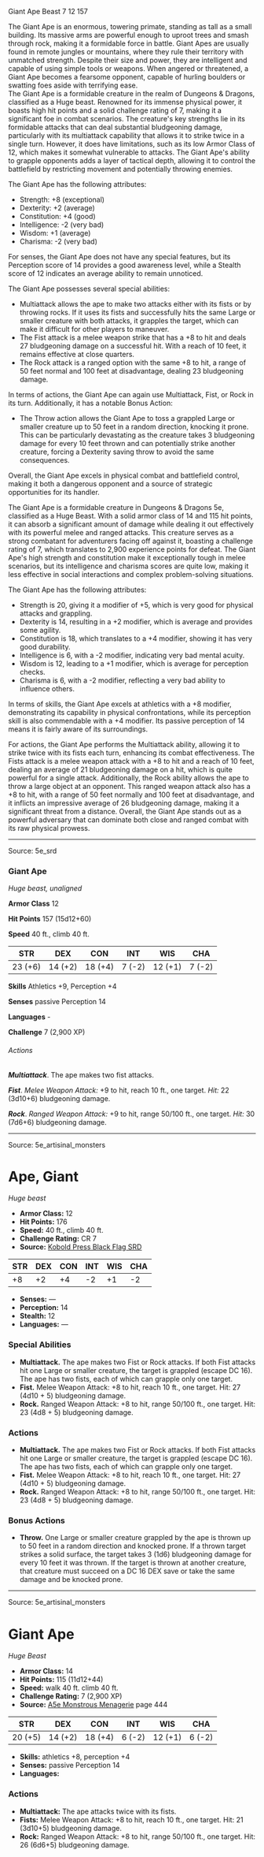 <MonsterName/>Giant Ape</MonsterName>
<CreatureType/>Beast</CreatureType>
<CR/>7</CR>
<AC/>12</AC>
<HP/>157</HP>
<summary>The Giant Ape is an enormous, towering primate, standing as tall as a small building. Its massive arms are powerful enough to uproot trees and smash through rock, making it a formidable force in battle. Giant Apes are usually found in remote jungles or mountains, where they rule their territory with unmatched strength. Despite their size and power, they are intelligent and capable of using simple tools or weapons. When angered or threatened, a Giant Ape becomes a fearsome opponent, capable of hurling boulders or swatting foes aside with terrifying ease.</summary>

<summary>The Giant Ape is a formidable creature in the realm of Dungeons & Dragons, classified as a Huge beast. Renowned for its immense physical power, it boasts high hit points and a solid challenge rating of 7, making it a significant foe in combat scenarios. The creature's key strengths lie in its formidable attacks that can deal substantial bludgeoning damage, particularly with its multiattack capability that allows it to strike twice in a single turn. However, it does have limitations, such as its low Armor Class of 12, which makes it somewhat vulnerable to attacks. The Giant Ape's ability to grapple opponents adds a layer of tactical depth, allowing it to control the battlefield by restricting movement and potentially throwing enemies.</summary>

<detail>

The Giant Ape has the following attributes:
- Strength: +8 (exceptional)
- Dexterity: +2 (average)
- Constitution: +4 (good)
- Intelligence: -2 (very bad)
- Wisdom: +1 (average)
- Charisma: -2 (very bad)

For senses, the Giant Ape does not have any special features, but its Perception score of 14 provides a good awareness level, while a Stealth score of 12 indicates an average ability to remain unnoticed.

The Giant Ape possesses several special abilities:
- Multiattack allows the ape to make two attacks either with its fists or by throwing rocks. If it uses its fists and successfully hits the same Large or smaller creature with both attacks, it grapples the target, which can make it difficult for other players to maneuver.
- The Fist attack is a melee weapon strike that has a +8 to hit and deals 27 bludgeoning damage on a successful hit. With a reach of 10 feet, it remains effective at close quarters.
- The Rock attack is a ranged option with the same +8 to hit, a range of 50 feet normal and 100 feet at disadvantage, dealing 23 bludgeoning damage.

In terms of actions, the Giant Ape can again use Multiattack, Fist, or Rock in its turn. Additionally, it has a notable Bonus Action:
- The Throw action allows the Giant Ape to toss a grappled Large or smaller creature up to 50 feet in a random direction, knocking it prone. This can be particularly devastating as the creature takes 3 bludgeoning damage for every 10 feet thrown and can potentially strike another creature, forcing a Dexterity saving throw to avoid the same consequences.

Overall, the Giant Ape excels in physical combat and battlefield control, making it both a dangerous opponent and a source of strategic opportunities for its handler.

The Giant Ape is a formidable creature in Dungeons & Dragons 5e, classified as a Huge Beast. With a solid armor class of 14 and 115 hit points, it can absorb a significant amount of damage while dealing it out effectively with its powerful melee and ranged attacks. This creature serves as a strong combatant for adventurers facing off against it, boasting a challenge rating of 7, which translates to 2,900 experience points for defeat. The Giant Ape's high strength and constitution make it exceptionally tough in melee scenarios, but its intelligence and charisma scores are quite low, making it less effective in social interactions and complex problem-solving situations.

The Giant Ape has the following attributes: 
- Strength is 20, giving it a modifier of +5, which is very good for physical attacks and grappling.
- Dexterity is 14, resulting in a +2 modifier, which is average and provides some agility.
- Constitution is 18, which translates to a +4 modifier, showing it has very good durability.
- Intelligence is 6, with a -2 modifier, indicating very bad mental acuity.
- Wisdom is 12, leading to a +1 modifier, which is average for perception checks.
- Charisma is 6, with a -2 modifier, reflecting a very bad ability to influence others.

In terms of skills, the Giant Ape excels at athletics with a +8 modifier, demonstrating its capability in physical confrontations, while its perception skill is also commendable with a +4 modifier. Its passive perception of 14 means it is fairly aware of its surroundings.

For actions, the Giant Ape performs the Multiattack ability, allowing it to strike twice with its fists each turn, enhancing its combat effectiveness. The Fists attack is a melee weapon attack with a +8 to hit and a reach of 10 feet, dealing an average of 21 bludgeoning damage on a hit, which is quite powerful for a single attack. Additionally, the Rock ability allows the ape to throw a large object at an opponent. This ranged weapon attack also has a +8 to hit, with a range of 50 feet normally and 100 feet at disadvantage, and it inflicts an impressive average of 26 bludgeoning damage, making it a significant threat from a distance. Overall, the Giant Ape stands out as a powerful adversary that can dominate both close and ranged combat with its raw physical prowess.</detail>



---

Source: 5e_srd

### Giant Ape

*Huge beast, unaligned*

**Armor Class** 12

**Hit Points** 157 (15d12+60)

**Speed** 40 ft., climb 40 ft.

| STR     | DEX     | CON     | INT    | WIS     | CHA    |
|---------|---------|---------|--------|---------|--------|
| 23 (+6) | 14 (+2) | 18 (+4) | 7 (-2) | 12 (+1) | 7 (-2) |

**Skills** Athletics +9, Perception +4

**Senses** passive Perception 14

**Languages** -

**Challenge** 7 (2,900 XP)

###### Actions

***Multiattack***. The ape makes two fist attacks.

***Fist***. *Melee Weapon Attack:* +9 to hit, reach 10 ft., one target. *Hit:* 22 (3d10+6) bludgeoning damage.

***Rock***. *Ranged Weapon Attack:* +9 to hit, range 50/100 ft., one target. *Hit:* 30 (7d6+6) bludgeoning damage.



---

Source: 5e_artisinal_monsters

# Ape, Giant

*Huge beast*

- **Armor Class:** 12
- **Hit Points:** 176
- **Speed:** 40 ft., climb 40 ft.
- **Challenge Rating:** CR 7
- **Source:** [Kobold Press Black Flag SRD](https://koboldpress.com/black-flag-roleplaying/)

| STR | DEX | CON | INT | WIS | CHA |
| --- | --- | --- | --- | --- | --- |
| +8 | +2 | +4 | -2 | +1 | -2 |

- **Senses:** —
- **Perception:** 14
- **Stealth:** 12
- **Languages:** —

### Special Abilities

- **Multiattack.** The ape makes two Fist or Rock attacks. If both Fist attacks hit one Large or smaller creature, the target is grappled (escape DC 16). The ape has two fists, each of which can grapple only one target.
- **Fist.** Melee Weapon Attack: +8 to hit, reach 10 ft., one target. Hit: 27 (4d10 + 5) bludgeoning damage.
- **Rock.** Ranged Weapon Attack: +8 to hit, range 50/100 ft., one target. Hit: 23 (4d8 + 5) bludgeoning damage.

### Actions

- **Multiattack.** The ape makes two Fist or Rock attacks. If both Fist attacks hit one Large or smaller creature, the target is grappled (escape DC 16). The ape has two fists, each of which can grapple only one target.
- **Fist.** Melee Weapon Attack: +8 to hit, reach 10 ft., one target. Hit: 27 (4d10 + 5) bludgeoning damage.
- **Rock.** Ranged Weapon Attack: +8 to hit, range 50/100 ft., one target. Hit: 23 (4d8 + 5) bludgeoning damage.

### Bonus Actions

- **Throw.** One Large or smaller creature grappled by the ape is thrown up to 50 feet in a random direction and knocked prone. If a thrown target strikes a solid surface, the target takes 3 (1d6) bludgeoning damage for every 10 feet it was thrown. If the target is thrown at another creature, that creature must succeed on a DC 16 DEX save or take the same damage and be knocked prone.





---

Source: 5e_artisinal_monsters

# Giant Ape

*Huge* *Beast*

- **Armor Class:** 14
- **Hit Points:** 115 (11d12+44)
- **Speed:** walk 40 ft. climb 40 ft.
- **Challenge Rating:** 7 (2,900 XP)
- **Source:** [A5e Monstrous Menagerie](https://enpublishingrpg.com/products/level-up-monstrous-menagerie-a5e) page 444

| STR | DEX | CON | INT | WIS | CHA |
| --- | --- | --- | --- | --- | --- |
| 20 (+5) | 14 (+2) | 18 (+4) | 6 (-2) | 12 (+1) | 6 (-2) |

- **Skills:** athletics +8, perception +4
- **Senses:** passive Perception 14
- **Languages:** 

### Actions

- **Multiattack:** The ape attacks twice with its fists.
- **Fists:** Melee Weapon Attack: +8 to hit, reach 10 ft., one target. Hit: 21 (3d10+5) bludgeoning damage.
- **Rock:** Ranged Weapon Attack: +8 to hit, range 50/100 ft., one target. Hit: 26 (6d6+5) bludgeoning damage.




